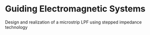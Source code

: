 # Guiding Electromagnetic Systems
Design and realization of a microstrip LPF using stepped impedance technology

